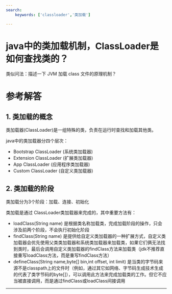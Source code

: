 ```yaml
---
search:
    keywords: ['classloader','类加载']

---
```



# java中的类加载机制，ClassLoader是如何查找类的？

类似问法：描述一下 JVM 加载 class 文件的原理机制？

# 参考解答

## 1. 类加载的概念
类加载器(ClassLoader)是一组特殊的类，负责在运行时查找和加载其他类。

java中的类加载器分四个层次：
* Bootstrap ClassLoader (系统类加载器)
* Extension ClassLoader (扩展类加载器)
* App ClassLoader (应用程序类加载器)
* Custom ClassLoader (自定义类加载器)


## 2. 类加载的阶段
类加载分为3个阶段：加载、连接、初始化

类加载是通过 ClassLoader类加载器来完成的，其中重要方法有：
* loadClass(String name) 是根据类名称加载类，完成加载阶段的操作，只会涉及前两个阶段，不会执行初始化阶段
* findClass(String name) 是提供给自定义类加载器的一种扩展方式，自定义类加载器会优先使用父类类加载器和系统类加载器来加载类，如果它们俩无法找到类时，最后会调用自定义类加载器的findClass方法来加载类（jdk不推荐直接重写loadClass方法，而是重写findClass方法）
* defineClass(String name,byte[] bin,int offset, int limit) 是当类的字节码来源不是classpath上的文件时（例如，通过其它如网络、字节码生成技术生成的代表了类字节码的byte[]），可以调用此方法来完成加载类的工作。但它不应当被直接调用，而是通过findClass或loadClass间接调用

---